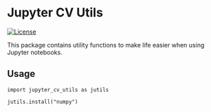 # Jupyter CV Utils

[![License](https://img.shields.io/badge/License-MIT-blue.svg)](https://img.shields.io/badge/License-MIT-blue.svg)

This package contains utility functions to make life easier when using Jupyter notebooks.


## Usage

```
import jupyter_cv_utils as jutils

jutils.install("numpy")
```
